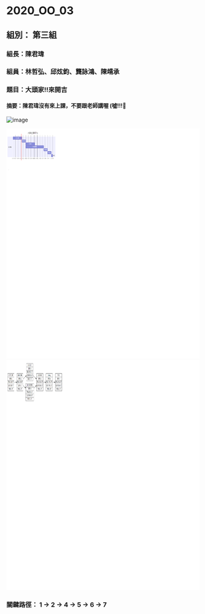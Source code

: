 # 2020_OO_03
## 組別： 第三組
### 組長：陳君瑋
### 組員：林哲弘、邱炫鈞、龔詠鴻、陳靖承
### 題目：大頭家!!來開吉

#### 摘要：陳君瑋沒有來上課，不要跟老師講喔 (噓!!!🤫

![image](S__60579845.jpg)



 <img src="./Gantt.png" width = "800" height = "600" alt="图片名称" />
  <img src="./PERT.png" width = "800" height = "600" alt="图片名称"/>

### 關鍵路徑： 1 → 2 → 4 → 5 → 6 → 7
